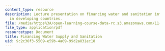 ```yaml
---
content_type: resource
description: Lecture presentation on financing water and sanitation infrastructure
  in developing countries.
file: /media/https%3A/open-learning-course-data-rc.s3.amazonaws.com/11-479j-water-and-sanitation-infrastructure-in-developing-countries-spring-2007/9c2c36f35509e59b4a0999d2a831ec18_lect11.pdf
file_type: application/pdf
resourcetype: Document
title: Financing Water Supply and Sanitation
uid: 9c2c36f3-5509-e59b-4a09-99d2a831ec18
---
```

